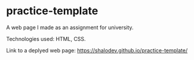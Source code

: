 # practice-template

A web page I made as an assignment for university.

Technologies used: HTML, CSS.

Link to a deplyed web page: https://shalodev.github.io/practice-template/
